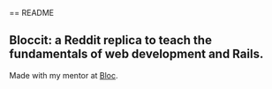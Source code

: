== README

## Bloccit: a Reddit replica to teach the fundamentals of web development and Rails.

Made with my mentor at [Bloc](http://bloc.io).
